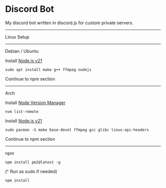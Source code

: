 # Discord Bot
My discord bot written in discord.js for custom private servers.

-----

Linux Setup

-----

Debian / Ubuntu

Install [Node.js v21](https://github.com/nodesource/distributions#debian-and-ubuntu-based-distributions)

```
sudo apt install make g++ ffmpeg nodejs
```

Continue to npm section

-----

Arch

Install [Node Version Manager](https://github.com/nvm-sh/nvm#installing-and-updating)

```
nvm list-remote
```

Install [Node.js v21](https://wiki.archlinux.org/title/Node.js)

```
sudo pacman -S make base-devel ffmpeg gcc glibc linux-api-headers
```

Continue to npm section

-----

npm

```
npm install pm2@latest -g
```
(^ Run as sudo if needed)

```
npm install
```